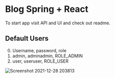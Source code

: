 # Blog Spring + React

To start app visit API and UI and check out readme.

## Default Users
0. Username, password, role
1. admin, adminadmin, ROLE_ADMIN
2. user, useruser, ROLE_USER

![Screenshot 2021-12-28 203813](https://user-images.githubusercontent.com/70883106/147597191-a2e0685e-3b33-4abd-810a-c7c5e56b923a.jpg)

